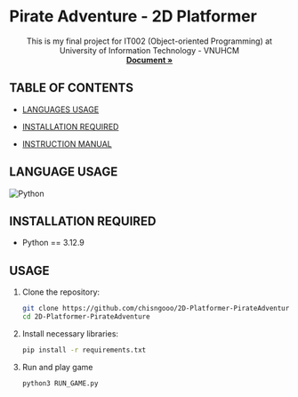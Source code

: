 # Pirate Adventure - 2D Platformer
 
<a name="readme-top"></a>

<div align="center">


  <p align="center">
    This is my final project for IT002 (Object-oriented Programming) at University of Information Technology - VNUHCM
    <br />
    <a href="https://github.com/chisngooo/IT002-PirateAdventure"><strong>Document »</strong></a>
    <br />

  </p>
</div>

## TABLE OF CONTENTS

<!-- [Ý tưởng](#ý-tưởng) -->
- [LANGUAGES USAGE](#LANGUAGE-USAGE)

- [INSTALLATION REQUIRED](#INSTALLATION-REQUIRED)

- [INSTRUCTION MANUAL](#INSTRUCTION-MANUAL)


## LANGUAGE USAGE

![Python](https://img.shields.io/badge/python-3670A0?style=for-the-badge&logo=python&logoColor=ffdd54)


## INSTALLATION REQUIRED
- Python == 3.12.9


## USAGE
1. Clone the repository:
   ```bash
   git clone https://github.com/chisngooo/2D-Platformer-PirateAdventure
   cd 2D-Platformer-PirateAdventure
   ```
2. Install necessary libraries:
   ```bash
   pip install -r requirements.txt
   ```
3. Run and play game
   ```bash
   python3 RUN_GAME.py
   ```


[contributors-shield]: https://img.shields.io/github/contributors/chisngooo/IT002-PirateAdventure.svg?style=for-the-badge
[contributors-url]: https://github.com/chisngooo/IT002-PirateAdventure/graphs/contributors
[forks-shield]: https://img.shields.io/github/forks/chisngooo/IT002-PirateAdventure.svg?style=for-the-badge
[forks-url]: https://github.com/chisngooo/IT002-PirateAdventure/network/members
[stars-shield]: https://img.shields.io/github/stars/chisngooo/IT002-PirateAdventure.svg?style=for-the-badge
[stars-url]: https://github.com/chisngooo/IT002-PirateAdventure/stargazers
[issues-shield]: https://img.shields.io/github/issues/chisngooo/IT002-PirateAdventure.svg?style=for-the-badge
[issues-url]: https://github.com/github_username/repo_name/issues
[license-shield]: https://img.shields.io/github/license/chisngooo/IT002-PirateAdventure.svg?style=for-the-badge
[license-url]: https://github.com/chisngooo/IT002-PirateAdventure/blob/main/LICENSE
[product-screenshot]: md-images/screenshot.png
[Django]: https://img.shields.io/badge/Django-092E20?style=for-the-badge&logo=django&logoColor=white
[SQLITE]: https://img.shields.io/badge/SQLite-07405E?style=for-the-badge&logo=sqlite&logoColor=white
[NGROK]: https://img.shields.io/badge/Ngrok-1F1E37?style=for-the-badge&logo=ngrok&logoColor=white
[HTML]: https://img.shields.io/badge/HTML-239120?style=for-the-badge&logo=html5&logoColor=white
[CSS]: https://img.shields.io/badge/CSS-239120?&style=for-the-badge&logo=css3&logoColor=white
[SCSS]: https://img.shields.io/badge/Sass-CC6699?style=for-the-badge&logo=sass&logoColor=white
[JAVASCRIPT]: https://img.shields.io/badge/JavaScript-323330?style=for-the-badge&logo=javascript&logoColor=F7DF1E


